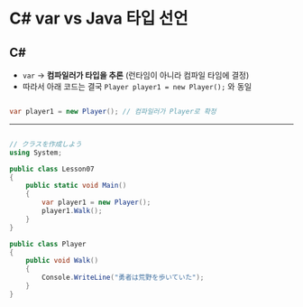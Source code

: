 
# C# var vs Java 타입 선언

## C#
- `var` → **컴파일러가 타입을 추론** (런타임이 아니라 컴파일 타임에 결정)
- 따라서 아래 코드는 결국 `Player player1 = new Player();` 와 동일
```csharp

var player1 = new Player(); // 컴파일러가 Player로 확정

```

---

```csharp

// クラスを作成しよう
using System;

public class Lesson07
{
    public static void Main()
    {
        var player1 = new Player();
        player1.Walk();
    }
}

public class Player
{
    public void Walk()
    {
        Console.WriteLine("勇者は荒野を歩いていた");
    }
}

```
